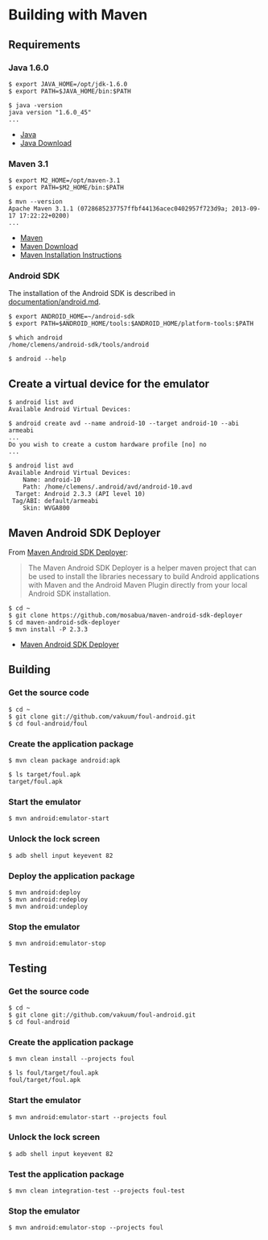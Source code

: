 # Building with Maven

## Requirements

### Java 1.6.0

```
$ export JAVA_HOME=/opt/jdk-1.6.0
$ export PATH=$JAVA_HOME/bin:$PATH

$ java -version
java version "1.6.0_45"
...
```

* [Java](http://www.oracle.com/technetwork/java/)
* [Java Download](http://www.oracle.com/technetwork/java/javase/downloads/)

### Maven 3.1

```
$ export M2_HOME=/opt/maven-3.1
$ export PATH=$M2_HOME/bin:$PATH

$ mvn --version
Apache Maven 3.1.1 (0728685237757ffbf44136acec0402957f723d9a; 2013-09-17 17:22:22+0200)
...
```

* [Maven](https://maven.apache.org/)
* [Maven Download](https://maven.apache.org/download.cgi)
* [Maven Installation Instructions](https://maven.apache.org/download.cgi#Installation_Instructions)

### Android SDK

The installation of the Android SDK is described in [documentation/android.md](android.md).

```
$ export ANDROID_HOME=~/android-sdk
$ export PATH=$ANDROID_HOME/tools:$ANDROID_HOME/platform-tools:$PATH

$ which android
/home/clemens/android-sdk/tools/android

$ android --help
```

## Create a virtual device for the emulator

```
$ android list avd
Available Android Virtual Devices:

$ android create avd --name android-10 --target android-10 --abi armeabi
...
Do you wish to create a custom hardware profile [no] no
...

$ android list avd
Available Android Virtual Devices:
    Name: android-10
    Path: /home/clemens/.android/avd/android-10.avd
  Target: Android 2.3.3 (API level 10)
 Tag/ABI: default/armeabi
    Skin: WVGA800
```

## Maven Android SDK Deployer

From [Maven Android SDK Deployer](https://github.com/mosabua/maven-android-sdk-deployer):

> The Maven Android SDK Deployer is a helper maven project that can be used to install the libraries necessary to build Android applications with Maven and the Android Maven Plugin directly from your local Android SDK installation. 

```
$ cd ~
$ git clone https://github.com/mosabua/maven-android-sdk-deployer
$ cd maven-android-sdk-deployer
$ mvn install -P 2.3.3
```

* [Maven Android SDK Deployer](https://github.com/mosabua/maven-android-sdk-deployer)

## Building

### Get the source code

```
$ cd ~
$ git clone git://github.com/vakuum/foul-android.git
$ cd foul-android/foul
```

### Create the application package

```
$ mvn clean package android:apk

$ ls target/foul.apk
target/foul.apk
```

### Start the emulator

```
$ mvn android:emulator-start
```

### Unlock the lock screen

```
$ adb shell input keyevent 82
```

### Deploy the application package

```
$ mvn android:deploy
$ mvn android:redeploy
$ mvn android:undeploy
```

### Stop the emulator

```
$ mvn android:emulator-stop
```

## Testing

### Get the source code

```
$ cd ~
$ git clone git://github.com/vakuum/foul-android.git
$ cd foul-android
```

### Create the application package

```
$ mvn clean install --projects foul

$ ls foul/target/foul.apk
foul/target/foul.apk
```

### Start the emulator

```
$ mvn android:emulator-start --projects foul
```

### Unlock the lock screen

```
$ adb shell input keyevent 82
```

### Test the application package

```
$ mvn clean integration-test --projects foul-test
```

### Stop the emulator

```
$ mvn android:emulator-stop --projects foul
```
